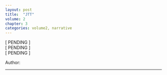 ```yaml
---
layout: post
title:  "JTT"
volume: 2
chapter: 3
categories: volume2, narrative
---
```


 [ PENDING ]    
  [ PENDING ]   
   [ PENDING ]    

Author:  

<hr/>

<!-- ![jtt](/assets/img/jtt1.png)
![jtt](/assets/img/jtt2.png)
![jtt](/assets/img/jtt3.png)
![jtt](/assets/img/jtt4.png)
![jtt](/assets/img/jtt5.png)
![jtt](/assets/img/jtt6.png)
![jtt](/assets/img/jtt7.png)
![jtt](/assets/img/jtt8.png)
![jtt](/assets/img/jtt9.png)
![jtt](/assets/img/jtt10.png) -->
